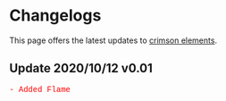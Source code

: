 <h1>Changelogs</h1>
<p>This page offers the latest updates to <a href="www.roblox.com/games/5737289265/Crimson-Elements-REMAKE">crimson elements</a>.</p>

<head>
    <style>
       .updateElement {
           color: red;
           font-family: courier;
       }
    </style>
</head>

<h2>Update 2020/10/12 v0.01</h2>
<p class="updateElement">
 - Added Flame
</p>
